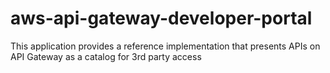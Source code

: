 # aws-api-gateway-developer-portal
This application provides a reference implementation that presents APIs on API Gateway as a catalog for 3rd party access
